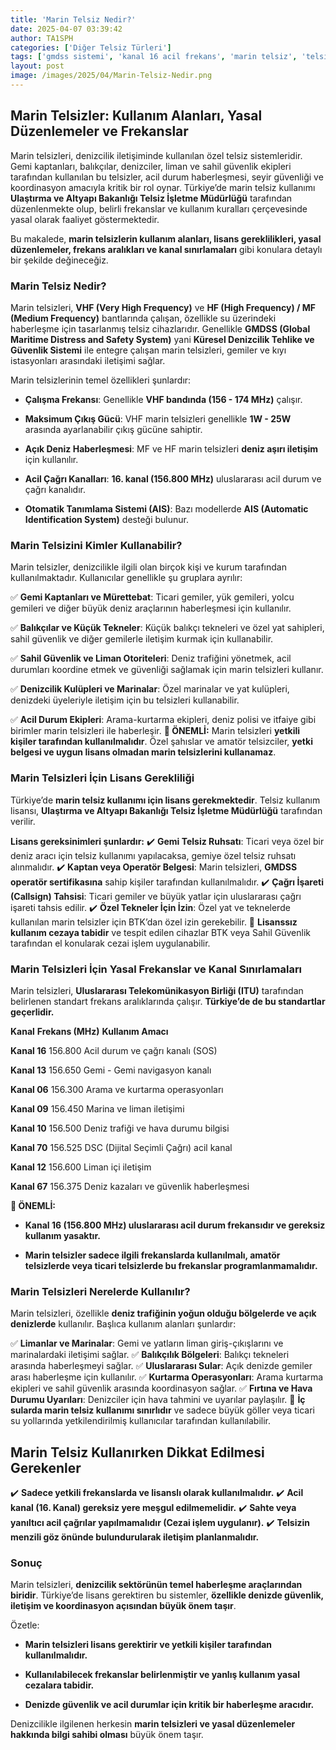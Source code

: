 ```yaml
---
title: 'Marin Telsiz Nedir?'
date: 2025-04-07 03:39:42
author: TA1SPH
categories: ['Diğer Telsiz Türleri']
tags: ['gmdss sistemi', 'kanal 16 acil frekans', 'marin telsiz', 'telsiz lisansı denizcilik', 'vhf deniz frekansları']
layout: post
image: /images/2025/04/Marin-Telsiz-Nedir.png
---
```


## **Marin Telsizler: Kullanım Alanları, Yasal Düzenlemeler ve Frekanslar**

Marin telsizleri, denizcilik iletişiminde kullanılan özel telsiz sistemleridir. Gemi kaptanları, balıkçılar, denizciler, liman ve sahil güvenlik ekipleri tarafından kullanılan bu telsizler, acil durum haberleşmesi, seyir güvenliği ve koordinasyon amacıyla kritik bir rol oynar. Türkiye’de marin telsiz kullanımı **Ulaştırma ve Altyapı Bakanlığı Telsiz İşletme Müdürlüğü** tarafından düzenlenmekte olup, belirli frekanslar ve kullanım kuralları çerçevesinde yasal olarak faaliyet göstermektedir.

Bu makalede, **marin telsizlerin kullanım alanları, lisans gereklilikleri, yasal düzenlemeler, frekans aralıkları ve kanal sınırlamaları** gibi konulara detaylı bir şekilde değineceğiz.

### **Marin Telsiz Nedir?**

Marin telsizleri, **VHF (Very High Frequency)** ve **HF (High Frequency) / MF (Medium Frequency)** bantlarında çalışan, özellikle su üzerindeki haberleşme için tasarlanmış telsiz cihazlarıdır.
Genellikle **GMDSS (Global Maritime Distress and Safety System)** yani **Küresel Denizcilik Tehlike ve Güvenlik Sistemi** ile entegre çalışan marin telsizleri, gemiler ve kıyı istasyonları arasındaki iletişimi sağlar.

Marin telsizlerinin temel özellikleri şunlardır:

- **Çalışma Frekansı**: Genellikle **VHF bandında (156 - 174 MHz)** çalışır.

- **Maksimum Çıkış Gücü**: VHF marin telsizleri genellikle **1W - 25W** arasında ayarlanabilir çıkış gücüne sahiptir.

- **Açık Deniz Haberleşmesi**: MF ve HF marin telsizleri **deniz aşırı iletişim** için kullanılır.

- **Acil Çağrı Kanalları**: **16. kanal (156.800 MHz)** uluslararası acil durum ve çağrı kanalıdır.

- **Otomatik Tanımlama Sistemi (AIS)**: Bazı modellerde **AIS (Automatic Identification System)** desteği bulunur.

### **Marin Telsizini Kimler Kullanabilir?**

Marin telsizler, denizcilikle ilgili olan birçok kişi ve kurum tarafından kullanılmaktadır. Kullanıcılar genellikle şu gruplara ayrılır:

✅ **Gemi Kaptanları ve Mürettebat**: Ticari gemiler, yük gemileri, yolcu gemileri ve diğer büyük deniz araçlarının haberleşmesi için kullanılır.

✅ **Balıkçılar ve Küçük Tekneler**: Küçük balıkçı tekneleri ve özel yat sahipleri, sahil güvenlik ve diğer gemilerle iletişim kurmak için kullanabilir.

✅ **Sahil Güvenlik ve Liman Otoriteleri**: Deniz trafiğini yönetmek, acil durumları koordine etmek ve güvenliği sağlamak için marin telsizleri kullanır.

✅ **Denizcilik Kulüpleri ve Marinalar**: Özel marinalar ve yat kulüpleri, denizdeki üyeleriyle iletişim için bu telsizleri kullanabilir.

✅ **Acil Durum Ekipleri**: Arama-kurtarma ekipleri, deniz polisi ve itfaiye gibi birimler marin telsizleri ile haberleşir.
**📌 ÖNEMLİ:**
Marin telsizleri **yetkili kişiler tarafından kullanılmalıdır**. Özel şahıslar ve amatör telsizciler, **yetki belgesi ve uygun lisans olmadan marin telsizlerini kullanamaz**.

### **Marin Telsizleri İçin Lisans Gerekliliği**

Türkiye’de **marin telsiz kullanımı için lisans gerekmektedir**. Telsiz kullanım lisansı, **Ulaştırma ve Altyapı Bakanlığı Telsiz İşletme Müdürlüğü** tarafından verilir.

**Lisans gereksinimleri şunlardır:**
✔️ **Gemi Telsiz Ruhsatı**: Ticari veya özel bir deniz aracı için telsiz kullanımı yapılacaksa, gemiye özel telsiz ruhsatı alınmalıdır.
✔️ **Kaptan veya Operatör Belgesi**: Marin telsizleri, **GMDSS operatör sertifikasına** sahip kişiler tarafından kullanılmalıdır.
✔️ **Çağrı İşareti (Callsign) Tahsisi**: Ticari gemiler ve büyük yatlar için uluslararası çağrı işareti tahsis edilir.
✔️ **Özel Tekneler İçin İzin**: Özel yat ve teknelerde kullanılan marin telsizler için BTK’dan özel izin gerekebilir.
📌 **Lisanssız kullanım cezaya tabidir** ve tespit edilen cihazlar BTK veya Sahil Güvenlik tarafından el konularak cezai işlem uygulanabilir.

### **Marin Telsizleri İçin Yasal Frekanslar ve Kanal Sınırlamaları**

Marin telsizleri, **Uluslararası Telekomünikasyon Birliği (ITU)** tarafından belirlenen standart frekans aralıklarında çalışır. **Türkiye’de de bu standartlar geçerlidir.**

**Kanal**
**Frekans (MHz)**
**Kullanım Amacı**

**Kanal 16**
156.800
Acil durum ve çağrı kanalı (SOS)

**Kanal 13**
156.650
Gemi - Gemi navigasyon kanalı

**Kanal 06**
156.300
Arama ve kurtarma operasyonları

**Kanal 09**
156.450
Marina ve liman iletişimi

**Kanal 10**
156.500
Deniz trafiği ve hava durumu bilgisi

**Kanal 70**
156.525
DSC (Dijital Seçimli Çağrı) acil kanal

**Kanal 12**
156.600
Liman içi iletişim

**Kanal 67**
156.375
Deniz kazaları ve güvenlik haberleşmesi

**📌 ÖNEMLİ:**

- **Kanal 16 (156.800 MHz) uluslararası acil durum frekansıdır ve gereksiz kullanım yasaktır.**

- **Marin telsizler sadece ilgili frekanslarda kullanılmalı, amatör telsizlerde veya ticari telsizlerde bu frekanslar programlanmamalıdır.**

### **Marin Telsizleri Nerelerde Kullanılır?**

Marin telsizleri, özellikle **deniz trafiğinin yoğun olduğu bölgelerde ve açık denizlerde** kullanılır. Başlıca kullanım alanları şunlardır:

✅ **Limanlar ve Marinalar**: Gemi ve yatların liman giriş-çıkışlarını ve marinalardaki iletişimi sağlar.
✅ **Balıkçılık Bölgeleri**: Balıkçı tekneleri arasında haberleşmeyi sağlar.
✅ **Uluslararası Sular**: Açık denizde gemiler arası haberleşme için kullanılır.
✅ **Kurtarma Operasyonları**: Arama kurtarma ekipleri ve sahil güvenlik arasında koordinasyon sağlar.
✅ **Fırtına ve Hava Durumu Uyarıları**: Denizciler için hava tahmini ve uyarılar paylaşılır.
📌 **İç sularda marin telsiz kullanımı sınırlıdır** ve sadece büyük göller veya ticari su yollarında yetkilendirilmiş kullanıcılar tarafından kullanılabilir.

## **Marin Telsiz Kullanırken Dikkat Edilmesi Gerekenler**

✔️ **Sadece yetkili frekanslarda ve lisanslı olarak kullanılmalıdır.**
✔️ **Acil kanal (16. Kanal) gereksiz yere meşgul edilmemelidir.**
✔️ **Sahte veya yanıltıcı acil çağrılar yapılmamalıdır (Cezai işlem uygulanır).**
✔️ **Telsizin menzili göz önünde bulundurularak iletişim planlanmalıdır.**

### **Sonuç**

Marin telsizleri, **denizcilik sektörünün temel haberleşme araçlarından biridir**. Türkiye’de lisans gerektiren bu sistemler, **özellikle denizde güvenlik, iletişim ve koordinasyon açısından büyük önem taşır**.

Özetle:

- **Marin telsizleri lisans gerektirir ve yetkili kişiler tarafından kullanılmalıdır.**

- **Kullanılabilecek frekanslar belirlenmiştir ve yanlış kullanım yasal cezalara tabidir.**

- **Denizde güvenlik ve acil durumlar için kritik bir haberleşme aracıdır.**

Denizcilikle ilgilenen herkesin **marin telsizleri ve yasal düzenlemeler hakkında bilgi sahibi olması** büyük önem taşır.
